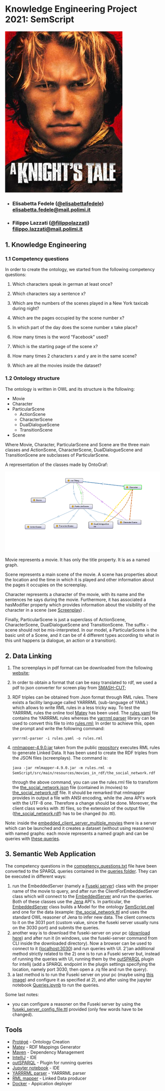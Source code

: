 # Knowledge Engineering Project 2021: SemScript

![logo.png](Resources/Logo.png)


- ###  Elisabetta Fedele  ([@elisabettafedele](https://github.com/elisabettafedele)) <br> elisabetta.fedele@mail.polimi.it
- ###  Filippo Lazzati ([@filippolazzati](https://github.com/filippolazzati)) <br> filippo.lazzati@mail.polimi.it



## 1. Knowledge Engineering

### 1.1 Competency questions
In order to create the ontology, we started from the following competency questions:

1) Which characters speak in german at least once?
2) Which characters say a sentence x?
3) Which are the numbers of the scenes played in a New York taxicab during night?
4) Which are the pages occupied by the scene number x?
5) In which part of the day does the scene number x take place?
6) How many times is the word "Facebook" used?
7) Which is the starting page of the scene x?
8) How many times 2 characters x and y are in the same scene?

9) Which are all the movies inside the dataset?

### 1.2 Ontology structure
The ontology is written in OWL and its structure is the following:
- Movie
- Character
- ParticularScene
  - ActionScene
  - CharacterScene
  - DualDialogueScene
  - TransitionScene
- Scene

Where Movie, Character, ParticularScene and Scene are the three main classes and ActionScene, CharacterScene, DualDialogueScene and TransitionScene are subclasses of ParticularScene. 

A representation of the classes made by OntoGraf:

![ontology.png](Resources/ontology_deprecated.png)

Movie represents a movie. It has only the title property. It is as a named graph.

Scene represents a main scene of the movie. 
A scene has properties about the location and the time in which
it is played and other information about the pages it occupies on the screenplay.

Character represents a character of the movie, with its name and the sentences he says during the movie.
Furthermore, it has associated a hasModifier property which provides information about the visibility of
the character in a scene (see [Screenplay](https://en.wikipedia.org/wiki/Screenplay)) .

Finally, ParticularScene is just a superclass of ActionScene, CharacterScene, DualDialogueScene and TransitionScene.
The suffix -scene should not be mis-interpreted. In our model, a ParticularScene is the basic unit of a Scene, and
it can be of 4 different types according to what in this unit happens (a dialogue, an action or a transition).



## 2. Data Linking

1) The screenplays in pdf format can be downloaded from the following [website](https://www.scriptslug.com/);
2) In order to obtain a format that can be easy translated to rdf, we used a pdf to json converter for screen play from [SMASH-CUT](https://github.com/SMASH-CUT/screenplay-pdf-to-json);
3) RDF triples can be obtained from Json format through RML rules. There exists a facility language called YARRRML
   (sub-language of YAML) which allows to write RML rules in a less tricky way. To test the YARRRML rules the
   online tool [Matey](https://rml.io/yarrrml/matey/) has been used. The [rules.yaml](rules.yaml) file contains the
   YARRRML rules whereas the [yarrrml parser](https://github.com/RMLio/yarrrml-parser) library can be used
   to convert this file to into [rules.rml](rules.rml); 
   In order to achieve this, open the prompt and write the following command:
   
   `yarrrml-parser -i rules.yaml -o rules.rml`

4) [rmlmapper-4.9.0.jar](rmlmapper-4.9.0.jar) taken from the public [repository](https://github.com/RMLio/rmlmapper-java) executes RML rules to generate Linked Data.
   It has been used to create the RDF triples from the JSON files (screenplays).
   The command is:
   
   `java -jar rmlmapper-4.9.0.jar -m rules.rml -o SemScript/src/main/resources/movies_in_rdf/the_social_network.rdf`
   
   through the above command, you can use the rules.rml file to transform the [the_social_network.json](https://github.com/elisabettafedele/KeProjectSemScript/blob/main/SemScript/src/main/resources/movies_in_rdf/the_social_network.ttl)
   file (contained in /movies) to [the_social_network.rdf](https://github.com/elisabettafedele/KeProjectSemScript/blob/main/movies/the_social_network.json) file.
   It should be remarked that rmlmapper provides in output a file with ANSI encoding, while the Jena API's
   work with the UTF-8 one. Therefore a change should be done. Moreover, the client class works with .ttl files,
   so the extension of the output file ([the_social_network.rdf](https://github.com/elisabettafedele/KeProjectSemScript/blob/main/SemScript/src/main/resources/movies_in_rdf/the_social_network.ttl)) has to be changed (to .ttl).
   
Note:  inside the [embedded_client_server_multiple_movies](SemScript/src/main/java/it/polimi/ke/embedded_client_server_multiple_movies) there is a server which can be launched
       and it creates a dataset (without using reasoners) with named graphs: each movie represents a named graph and can be queries with [these queries](SemScript/src/main/resources/queries_multiple_movies).

## 3. Semantic Web Application

The competency questions in the [competency_questions.txt](https://github.com/elisabettafedele/KeProjectSemScript/blob/main/competency%20questions.txt) file have been converted to the SPARQL queries contained
in the [queries folder](https://github.com/elisabettafedele/KeProjectSemScript/tree/main/SemScript/src/main/resources/queries). They can be executed in different ways:
1) run the EmbeddedServer (namely a [Fuseki server](https://jena.apache.org/documentation/fuseki2/)) class with the proper name of the movie to query, and after run the ClientForEmbeddedServer
   class which will connect to the [EmbeddedServer](https://github.com/elisabettafedele/KeProjectSemScript/blob/main/SemScript/src/main/java/it/polimi/ke/embedded_client_server/EmbeddedServer.java) and run the queries. Both of these classes use the [Jena](https://jena.apache.org/) API's.
   In particular, the [EmbeddedServer](https://github.com/elisabettafedele/KeProjectSemScript/blob/main/SemScript/src/main/java/it/polimi/ke/embedded_client_server/EmbeddedServer.java) class builds a Model for the ontology [SemScript.owl](https://github.com/elisabettafedele/KeProjectSemScript/blob/main/SemScript.owl) and one for the data
   (example: [the_social_network.ttl](https://github.com/elisabettafedele/KeProjectSemScript/blob/main/SemScript/src/main/resources/movies_in_rdf/the_social_network.ttl) and uses the standard OWL reasoner of Jena to infer new data. The client connects
   to it on the 3031 port (custom value, since the fuseki server usually runs on the 3030 port) and submits the queries.
2) another way is to download the fuseki-server on your pc ([download here](https://jena.apache.org/download/index.cgi)) and after run
   it (in windows, use the fuseki-server command from CLI inside the downloaded directory). Now a browser can be used
   to connect to it ([localhost:3030](http://localhost:3030/)) and run queries with UI.
2')an additional method strictly related to the 2) one is to run a Fuseki server but, instead of running the queries
   with UI, running them by the [outSPARQL](https://plugins.jetbrains.com/plugin/16503-outsparql) plugin for intellij
   (add a SPARQL endpoint in the plugin settings specifying the location, namely port 3030, then open a .rq file 
   and run the query).
3) a last method is to run the Fuseki server on your pc (maybe using [this image](https://hub.docker.com/r/stain/jena-fuseki))
   and configure it as specified at 2), and after using the jupyter notebook [Queries.ipynb](https://github.com/elisabettafedele/KeProjectSemScript/blob/main/Queries.ipynb) to run the queries.

Some last notes:
- you can configure a reasoner on the Fuseki server by using the [fuseki_server_config_file.ttl](https://github.com/elisabettafedele/KeProjectSemScript/blob/main/fuseki_server_config_file.ttl) provided (only
  few  words have to be changed).
  


## Tools

* [Protégé](https://protege.stanford.edu) - Ontology Creation
* [Matey](https://rml.io/yarrrml/matey/) - RDF Mappings Generator
* [Maven](https://maven.apache.org/) - Dependency Management
* [IntelliJ](https://www.jetbrains.com/idea/) - IDE
* [outSPARQL](https://plugins.jetbrains.com/plugin/16503-outsparql) - Plugin for running queries
* [Jupyter notebook](https://jupyter.org/) - IDE
* [YARRRML parser](https://github.com/RMLio/yarrrml-parser) - YARRRML parser
* [RML mapper](https://github.com/RMLio/rmlmapper-java) - Linked Data producer
* [Docker](https://www.docker.com/) - Appication deployer
